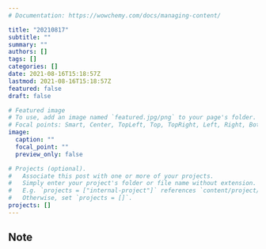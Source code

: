 ```yaml
---
# Documentation: https://wowchemy.com/docs/managing-content/

title: "20210817"
subtitle: ""
summary: ""
authors: []
tags: []
categories: []
date: 2021-08-16T15:18:57Z
lastmod: 2021-08-16T15:18:57Z
featured: false
draft: false

# Featured image
# To use, add an image named `featured.jpg/png` to your page's folder.
# Focal points: Smart, Center, TopLeft, Top, TopRight, Left, Right, BottomLeft, Bottom, BottomRight.
image:
  caption: ""
  focal_point: ""
  preview_only: false

# Projects (optional).
#   Associate this post with one or more of your projects.
#   Simply enter your project's folder or file name without extension.
#   E.g. `projects = ["internal-project"]` references `content/project/deep-learning/index.md`.
#   Otherwise, set `projects = []`.
projects: []
---
```


## Note

